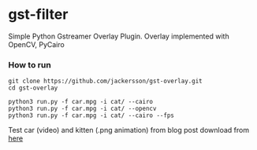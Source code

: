 # gst-filter
Simple Python Gstreamer Overlay Plugin.
Overlay implemented with OpenCV, PyCairo

### How to run

    git clone https://github.com/jackersson/gst-overlay.git
    cd gst-overlay

    python3 run.py -f car.mpg -i cat/ --cairo
    python3 run.py -f car.mpg -i cat/ --opencv
    python3 run.py -f car.mpg -i cat/ --cairo --fps
    
 
Test car (video) and kitten (.png animation) from blog post download from [here](https://drive.google.com/drive/folders/1Vd0sRuW9BE2md6idEq6wYWYb6jWRkaju?usp=sharing)

